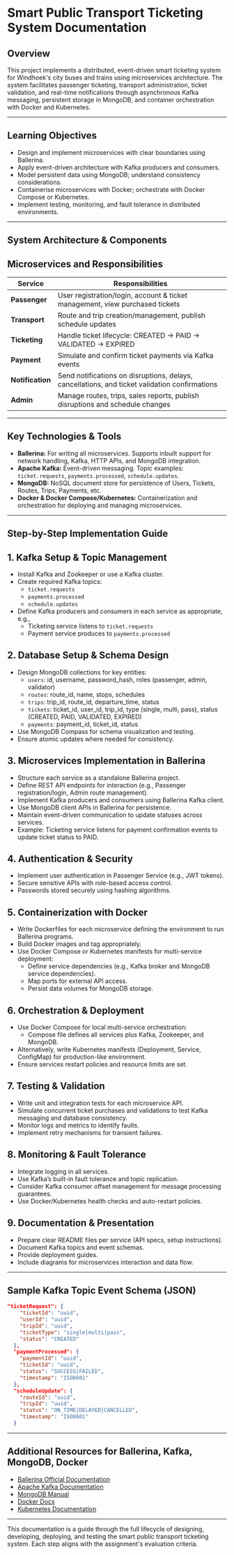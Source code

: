 # Smart Public Transport Ticketing System Documentation

## Overview

This project implements a distributed, event-driven smart ticketing system for Windhoek's city buses and trains using microservices architecture. The system facilitates passenger ticketing, transport administration, ticket validation, and real-time notifications through asynchronous Kafka messaging, persistent storage in MongoDB, and container orchestration with Docker and Kubernetes.

---

## Learning Objectives

- Design and implement microservices with clear boundaries using Ballerina.
- Apply event-driven architecture with Kafka producers and consumers.
- Model persistent data using MongoDB; understand consistency considerations.
- Containerise microservices with Docker; orchestrate with Docker Compose or Kubernetes.
- Implement testing, monitoring, and fault tolerance in distributed environments.

---

## System Architecture & Components

## Microservices and Responsibilities

| Service | Responsibilities |
| --- | --- |
| **Passenger** | User registration/login, account & ticket management, view purchased tickets |
| **Transport** | Route and trip creation/management, publish schedule updates |
| **Ticketing** | Handle ticket lifecycle: CREATED → PAID → VALIDATED → EXPIRED |
| **Payment** | Simulate and confirm ticket payments via Kafka events |
| **Notification** | Send notifications on disruptions, delays, cancellations, and ticket validation confirmations |
| **Admin** | Manage routes, trips, sales reports, publish disruptions and schedule changes |

---

## Key Technologies & Tools

- **Ballerina:** For writing all microservices. Supports inbuilt support for network handling, Kafka, HTTP APIs, and MongoDB integration.
- **Apache Kafka:** Event-driven messaging. Topic examples: `ticket.requests`, `payments.processed`, `schedule.updates`.
- **MongoDB:** NoSQL document store for persistence of Users, Tickets, Routes, Trips, Payments, etc.
- **Docker & Docker Compose/Kubernetes:** Containerization and orchestration for deploying and managing microservices.

---

## Step-by-Step Implementation Guide

## 1. Kafka Setup & Topic Management

- Install Kafka and Zookeeper or use a Kafka cluster.
- Create required Kafka topics:
    - `ticket.requests`
    - `payments.processed`
    - `schedule.updates`
- Define Kafka producers and consumers in each service as appropriate, e.g.,
    - Ticketing service listens to `ticket.requests`
    - Payment service produces to `payments.processed`

## 2. Database Setup & Schema Design

- Design MongoDB collections for key entities:
    - `users`: id, username, password_hash, roles (passenger, admin, validator)
    - `routes`: route_id, name, stops, schedules
    - `trips`: trip_id, route_id, departure_time, status
    - `tickets`: ticket_id, user_id, trip_id, type (single, multi, pass), status (CREATED, PAID, VALIDATED, EXPIRED)
    - `payments`: payment_id, ticket_id, status
- Use MongoDB Compass for schema visualization and testing.
- Ensure atomic updates where needed for consistency.

## 3. Microservices Implementation in Ballerina

- Structure each service as a standalone Ballerina project.
- Define REST API endpoints for interaction (e.g., Passenger registration/login, Admin route management).
- Implement Kafka producers and consumers using Ballerina Kafka client.
- Use MongoDB client APIs in Ballerina for persistence.
- Maintain event-driven communication to update statuses across services.
- Example: Ticketing service listens for payment confirmation events to update ticket status to PAID.

## 4. Authentication & Security

- Implement user authentication in Passenger Service (e.g., JWT tokens).
- Secure sensitive APIs with role-based access control.
- Passwords stored securely using hashing algorithms.

## 5. Containerization with Docker

- Write Dockerfiles for each microservice defining the environment to run Ballerina programs.
- Build Docker images and tag appropriately.
- Use Docker Compose or Kubernetes manifests for multi-service deployment:
    - Define service dependencies (e.g., Kafka broker and MongoDB service dependencies).
    - Map ports for external API access.
    - Persist data volumes for MongoDB storage.

## 6. Orchestration & Deployment

- Use Docker Compose for local multi-service orchestration:
    - Compose file defines all services plus Kafka, Zookeeper, and MongoDB.
- Alternatively, write Kubernetes manifests (Deployment, Service, ConfigMap) for production-like environment.
- Ensure services restart policies and resource limits are set.

## 7. Testing & Validation

- Write unit and integration tests for each microservice API.
- Simulate concurrent ticket purchases and validations to test Kafka messaging and database consistency.
- Monitor logs and metrics to identify faults.
- Implement retry mechanisms for transient failures.

## 8. Monitoring & Fault Tolerance

- Integrate logging in all services.
- Use Kafka’s built-in fault tolerance and topic replication.
- Consider Kafka consumer offset management for message processing guarantees.
- Use Docker/Kubernetes health checks and auto-restart policies.

## 9. Documentation & Presentation

- Prepare clear README files per service (API specs, setup instructions).
- Document Kafka topics and event schemas.
- Provide deployment guides.
- Include diagrams for microservices interaction and data flow.

---

## Sample Kafka Topic Event Schema (JSON)

```json
"ticketRequest": {
    "ticketId": "uuid",
    "userId": "uuid",
    "tripId": "uuid",
    "ticketType": "single|multi|pass",
    "status": "CREATED"
  },
  "paymentProcessed": {
    "paymentId": "uuid",
    "ticketId": "uuid",
    "status": "SUCCESS|FAILED",
    "timestamp": "ISO8601"
  },
  "scheduleUpdate": {
    "routeId": "uuid",
    "tripId": "uuid",
    "status": "ON_TIME|DELAYED|CANCELLED",
    "timestamp": "ISO8601"
  }
```

---

## Additional Resources for Ballerina, Kafka, MongoDB, Docker

- [Ballerina Official Documentation](https://ballerina.io/learn/)
- [Apache Kafka Documentation](https://kafka.apache.org/documentation/)
- [MongoDB Manual](https://docs.mongodb.com/manual/)
- [Docker Docs](https://docs.docker.com/)
- [Kubernetes Documentation](https://kubernetes.io/docs/)

---

This documentation is a guide through the full lifecycle of designing, developing, deploying, and testing the smart public transport ticketing system. Each step aligns with the assignment's evaluation criteria.